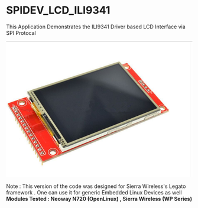 # SPIDEV_LCD_ILI9341
This Application Demonstrates the ILI9341 Driver based LCD Interface via SPI Protocal

![alt text](https://github.com/Akshaykulkarniak/SPIDEV_LCD_ILI9341/blob/main/2-4-Inch-240X320-Dots-Spi-Ili9341-Driver-TFT-LCD-Touch-Panel-5V-3-3V-Serial-Port-Display-Screen-Module.jpeg)

Note : This version of the code was designed for Sierra Wireless's Legato framework . One can use it for generic Embedded Linux Devices as well
**Modules Tested : Neoway N720 (OpenLinux) , Sierra Wireless (WP Series)**
